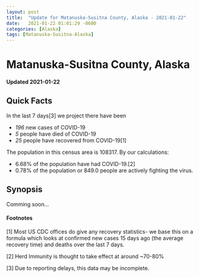```yaml
---
layout: post
title:  "Update for Matanuska-Susitna County, Alaska - 2021-01-22"
date:   2021-01-22 01:01:29 -0600
categories: [Alaska]
tags: [Matanuska-Susitna-Alaska]
---
```


# Matanuska-Susitna County, Alaska
#### Updated 2021-01-22

## Quick Facts

In the last 7 days[3] we project there have been
- *196* new cases of COVID-19
- *5* people have died of COVID-19
- *25* people have recovered from COVID-19[1]

The population in this census area is 108317. By our calculations:
- 6.68% of the population have had COVID-19.[2]
- 0.78% of the population or 849.0 people are actively fighting the virus.

## Synopsis

Comming soon...


#### Footnotes

[1] Most US CDC offices do give any recovery statistics- we base this on a formula which looks at confirmed new cases
15 days ago (the average recovery time) and deaths over the last 7 days.

[2] Herd Immunity is thought to take effect at around ~70-80%

[3] Due to reporting delays, this data may be incomplete.
 
    